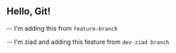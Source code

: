 ## Hello, Git!

-- I'm adding this from `feature-branch`

-- I'm ziad and adding this feature from `dev-ziad branch`